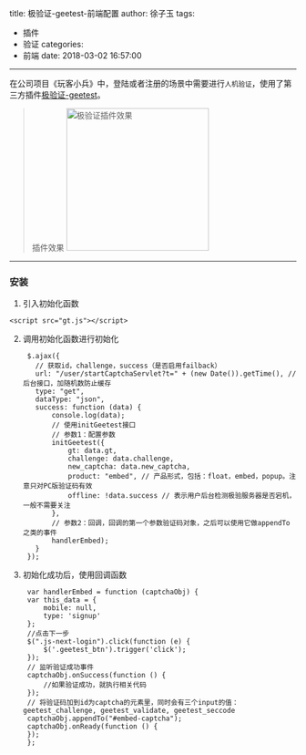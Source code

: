 title: 极验证-geetest-前端配置
author: 徐子玉
tags:
  - 插件
  - 验证
categories:
  - 前端
date: 2018-03-02 16:57:00
---
在公司项目《玩客小兵》中，登陆或者注册的场景中需要进行`人机验证`，使用了第三方插件[极验证-geetest](http://www.geetest.com/)。
> 插件效果 <img src='http://image.xuziyu.cn/wx_20180302160419.png' alt='极验证插件效果' style="width:250px;" /> 
***
<!-- more -->
### 安装
1. 引入初始化函数  
```
<script src="gt.js"></script>
```
2. 调用初始化函数进行初始化

        $.ajax({
          // 获取id，challenge，success（是否启用failback）
          url: "/user/startCaptchaServlet?t=" + (new Date()).getTime(), // 后台接口，加随机数防止缓存
          type: "get",
          dataType: "json",
          success: function (data) {
              console.log(data);
              // 使用initGeetest接口
              // 参数1：配置参数
              initGeetest({
                  gt: data.gt,
                  challenge: data.challenge,
                  new_captcha: data.new_captcha,
                  product: "embed", // 产品形式，包括：float，embed，popup。注意只对PC版验证码有效
                  offline: !data.success // 表示用户后台检测极验服务器是否宕机，一般不需要关注
              }, 
              // 参数2：回调，回调的第一个参数验证码对象，之后可以使用它做appendTo之类的事件
              handlerEmbed);
          }
        });

3. 初始化成功后，使用回调函数  

		var handlerEmbed = function (captchaObj) {
        var this_data = {
            mobile: null,
            type: 'signup'
        };
        //点击下一步
        $(".js-next-login").click(function (e) {
            $('.geetest_btn').trigger('click');
        });
        // 监听验证成功事件
        captchaObj.onSuccess(function () {
            //如果验证成功，就执行相关代码
        });
        // 将验证码加到id为captcha的元素里，同时会有三个input的值：geetest_challenge, geetest_validate, geetest_seccode
        captchaObj.appendTo("#embed-captcha");
        captchaObj.onReady(function () {
        });
    	};
